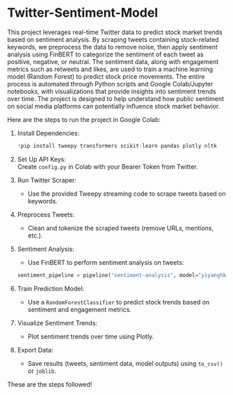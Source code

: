 # Twitter-Sentiment-Model

This project leverages real-time Twitter data to predict stock market trends based on sentiment analysis. By scraping tweets containing stock-related keywords, we preprocess the data to remove noise, then apply sentiment analysis using FinBERT to categorize the sentiment of each tweet as positive, negative, or neutral. The sentiment data, along with engagement metrics such as retweets and likes, are used to train a machine learning model (Random Forest) to predict stock price movements. The entire process is automated through Python scripts and Google Colab/Jupyter notebooks, with visualizations that provide insights into sentiment trends over time. The project is designed to help understand how public sentiment on social media platforms can potentially influence stock market behavior.

Here are the steps to run the project in Google Colab:
1. Install Dependencies:
   ```python
   !pip install tweepy transformers scikit-learn pandas plotly nltk
   ```

2. Set Up API Keys:  
   Create `config.py` in Colab with your Bearer Token from Twitter.

3. Run Twitter Scraper:
   - Use the provided Tweepy streaming code to scrape tweets based on keywords.

4. Preprocess Tweets:
   - Clean and tokenize the scraped tweets (remove URLs, mentions, etc.).

5. Sentiment Analysis:
   - Use FinBERT to perform sentiment analysis on tweets:
   ```python
   sentiment_pipeline = pipeline("sentiment-analysis", model="yiyanghkust/finbert-tone")
   ```

6. Train Prediction Model:
   - Use a `RandomForestClassifier` to predict stock trends based on sentiment and engagement metrics.

7. Visualize Sentiment Trends:
   - Plot sentiment trends over time using Plotly.

8. Export Data:  
   - Save results (tweets, sentiment data, model outputs) using `to_csv()` or `joblib`.

These are the steps followed!
